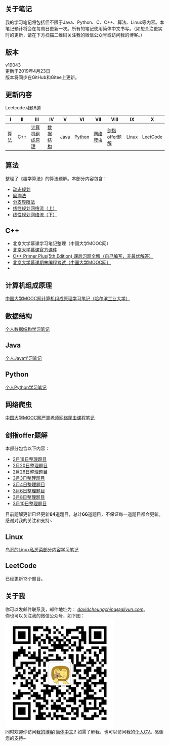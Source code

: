 ﻿## 关于笔记

我的学习笔记将包括但不限于Java、Python、C、C++、算法、Linux等内容。本笔记预计将会在每周日更新一次。所有的笔记使用简体中文书写。（如想关注更实时的更新，请在下方扫描二维码关注我的微信公众号或访问我的博客。）

## 版本

v19043<br>
更新于2019年4月23日<br>
版本将同步在GitHub和Gitee上更新。

## 更新内容

Leetcode习题8道

|Ⅰ|Ⅱ|Ⅲ|Ⅳ|Ⅴ|Ⅵ|Ⅶ|Ⅷ|Ⅸ|Ⅹ|
|--|--|--|--|--|--|--|--|--|--|
|[算法](https://github.com/dqhplhzz2008/Study-notes#%E7%AE%97%E6%B3%95)|[C++](https://github.com/dqhplhzz2008/Study-notes#c)|[计算机组成原理](https://github.com/dqhplhzz2008/Study-notes#%E8%AE%A1%E7%AE%97%E6%9C%BA%E7%BB%84%E6%88%90%E5%8E%9F%E7%90%86)|[数据结构](https://github.com/dqhplhzz2008/Study-notes#%E6%95%B0%E6%8D%AE%E7%BB%93%E6%9E%84)|[Java](https://github.com/dqhplhzz2008/Study-notes#java)|[Python](https://github.com/dqhplhzz2008/Study-notes#python)|[网络爬虫](https://github.com/dqhplhzz2008/Study-notes#%E7%BD%91%E7%BB%9C%E7%88%AC%E8%99%AB)|[剑指offer题解](https://github.com/dqhplhzz2008/Study-notes#%E5%89%91%E6%8C%87offer%E9%A2%98%E8%A7%A3)|[Linux](https://github.com/dqhplhzz2008/Study-notes#linux)|LeetCode|

## 算法
整理了《趣学算法》的算法题解。本部分内容包含：

 - [动态规划](https://github.com/dqhplhzz2008/Study-notes/blob/master/Algorithm/dynamicprogramming.md)
 - [回溯法](https://github.com/dqhplhzz2008/Study-notes/blob/master/Algorithm/backtrack.md)
 - [分支界限法](https://github.com/dqhplhzz2008/Study-notes/blob/master/Algorithm/branchbound.md)
 - [线性规划网络流（上）](https://github.com/dqhplhzz2008/Study-notes/blob/master/Algorithm/linearprogramming1.md)
  - [线性规划网络流（下）](https://github.com/dqhplhzz2008/Study-notes/blob/master/Algorithm/linearprogramming2.md)

## C++

- 北京大学慕课学习笔记整理（中国大学MOOC网）
- [北京大学慕课官方课件](https://github.com/dqhplhzz2008/Study-notes/tree/master/C-plus-plus/Official%20document)
- [C++ Primer Plus(5th Edition) 课后习题全解（自己编写，非最优解答）](https://github.com/dqhplhzz2008/Study-notes/tree/master/C-plus-plus/cpp_exercise)
- [北京大学慕课期末编程考试（中国大学MOOC网）](https://github.com/dqhplhzz2008/Study-notes/blob/master/C-plus-plus/finalexamanswer.pdf)
- 

##  计算机组成原理

[中国大学MOOC网计算机组成原理学习笔记（哈尔滨工业大学）](https://github.com/dqhplhzz2008/Study-notes/tree/master/Computer-composition-principle)


## 数据结构

[个人数据结构学习笔记](https://github.com/dqhplhzz2008/Study-notes/tree/master/Data-Structure)

## Java

[个人Java学习笔记](https://github.com/dqhplhzz2008/Study-notes/tree/master/Java)


## Python

[个人Python学习笔记](https://github.com/dqhplhzz2008/Study-notes/tree/master/Python)

## 网络爬虫

[中国大学MOOC网严嵩老师网络爬虫课程笔记](https://github.com/dqhplhzz2008/Study-notes/tree/master/Web-Crawler)

## 剑指offer题解

本部分包含以下内容：
 - [2月18日整理题目](https://github.com/dqhplhzz2008/Study-notes/blob/master/jianzhioffer/jianzhioffer0218.md)
 - [2月20日整理题目](https://github.com/dqhplhzz2008/Study-notes/blob/master/jianzhioffer/jianzhioffer0220.md)
 - [2月26日整理题目](https://github.com/dqhplhzz2008/Study-notes/blob/mmaster/jianzhioffer/jianzhioffer0220.md)
 - [3月3日整理题目](https://github.com/dqhplhzz2008/Study-notes/blob/master/jianzhioffer/jianzhioffer0303.md)
 - [3月4日整理题目](https://github.com/dqhplhzz2008/Study-notes/blob/master/jianzhioffer/jianzhioffer0304.md) 
 - [3月6日整理题目](https://github.com/dqhplhzz2008/Study-notes/blob/master/jianzhioffer/jianzhioffer0306.md) 
 - [3月8日整理题目](https://github.com/dqhplhzz2008/Study-notes/blob/master/jianzhioffer/jianzhioffer0308.md) 
 - [3月10日整理题目](https://github.com/dqhplhzz2008/Study-notes/blob/master/jianzhioffer/jianzhioffer0310.md) 

目前题解更新已经更新**64**道题目，总计**66**道题目，不保证每一道题目都会更新。感谢对我的关注和支持~

## Linux

[鸟哥的Linux私房菜部分内容学习笔记](https://github.com/dqhplhzz2008/Study-notes/tree/master/linux)

## LeetCode

已经更新13个题目。

## 关于我

你可以发邮件联系我，邮件地址为： *davidcheungchina@aliyun.com*。<br>
你也可以关注我的微信公众号，如下图：
![](https://github.com/dqhplhzz2008/dqhplhzz2008.github.io/raw/master/weixingongzhonghao.jpg)  <br>
同时欢迎你访问[我的博客[简体中文]](http://www.yushuai.xyz)!
如需了解我，也可以访问我的[个人CV](https://gitpages.yushuai.me/cv/index.html)。感谢您的支持~
